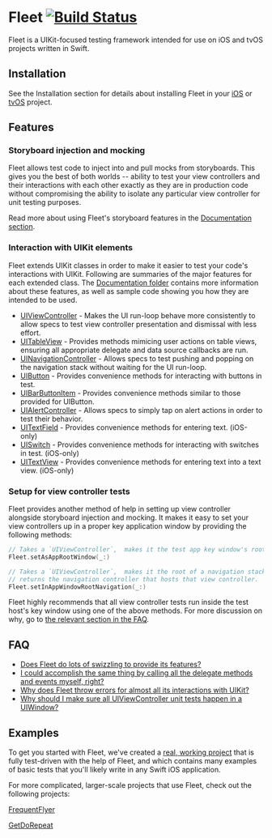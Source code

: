 # Fleet [![Build Status](https://travis-ci.org/jwfriese/Fleet.svg?branch=master)](https://travis-ci.org/jwfriese/Fleet)
Fleet is a UIKit-focused testing framework intended for use on iOS and tvOS projects written in Swift.

## Installation

See the Installation section for details about installing Fleet in your [iOS](./Documentation/Installation/iOS.md)
or [tvOS](./Documentation/Installation/tvOS.md) project.

## Features

### Storyboard injection and mocking
Fleet allows test code to inject into and pull mocks from storyboards. This gives you the best of both worlds -- ability to test
your view controllers and their interactions with each other exactly as they are in production code without compromising the ability
to isolate any particular view controller for unit testing purposes.

Read more about using Fleet's storyboard features in the [Documentation section](./Documentation/UIStoryboard.md).

### Interaction with UIKit elements
Fleet extends UIKit classes in order to make it easier to test your code's interactions with UIKit. Following are summaries of the major features for each extended class. The [Documentation folder](./Documentation) contains more information about these features, as well as sample code showing you how they are intended to be used.

- [UIViewController](./Documentation/UIViewController.md) - Makes the UI run-loop behave more consistently to allow specs to test view controller presentation and dismissal with less effort.
- [UITableView](./Documentation/UITableView.md) - Provides methods mimicing user actions on table views, ensuring all appropriate delegate and data source callbacks are run.
- [UINavigationController](./Documentation/UINavigationController.md) - Allows specs to test pushing and popping on the navigation stack without waiting for the UI run-loop.
- [UIButton](./Documentation/UIButton.md) - Provides convenience methods for interacting with buttons in test.
- [UIBarButtonItem](./Documentation/UIBarButtonItem.md) - Provides convenience methods similar to those provided for UIButton.
- [UIAlertController](./Documentation/UIAlertController.md) - Allows specs to simply tap on alert actions in order to test their behavior.
- [UITextField](./Documentation/UITextField.md) - Provides convenience methods for entering text. (iOS-only)
- [UISwitch](./Documentation/UISwitch.md) - Provides convenience methods for interacting with switches in test. (iOS-only)
- [UITextView](./Documentation/UITextView.md) - Provides convenience methods for entering text into a text view. (iOS-only)

### Setup for view controller tests
Fleet provides another method of help in setting up view controller alongside storyboard injection and mocking. It makes it easy
to set your view controllers up in a proper key application window by providing the following methods:

```swift
// Takes a `UIViewController`,  makes it the test app key window's root, and kicks off its lifecycle.
Fleet.setAsAppRootWindow(_:)

// Takes a `UIViewController`,  makes it the root of a navigation stack, kicks off the lifecycle, and
// returns the navigation controller that hosts that view controller.
Fleet.setInAppWindowRootNavigation(_:)
```

Fleet highly recommends that all view controller tests run inside the test host's key window using one of the above
methods. For more discussion on why, go to [the relevant section in the FAQ](./Documentation/FAQ.md#why-should-i-make-sure-all-uiviewcontroller-tests-happen-in-a-uiwindow).

## FAQ
- [Does Fleet do lots of swizzling to provide its features?](./Documentation/FAQ.md#does-fleet-do-lots-of-swizzling-to-provide-its-features)
- [I could accomplish the same thing by calling all the delegate methods and events myself, right?](./Documentation/FAQ.md#i-could-accomplish-the-same-thing-by-calling-all-the-delegate-methods-and-events-myself-right)
- [Why does Fleet throw errors for almost all its interactions with UIKit?](./Documentation/FAQ.md#why-does-fleet-throw-errors-for-almost-all-its-interactions-with-uikit)
- [Why should I make sure all UIViewController unit tests happen in a UIWindow?](./Documentation/FAQ.md#why-should-i-make-sure-all-uiviewcontroller-tests-happen-in-a-uiwindow)

## Examples
To get you started with Fleet, we've created a [real, working project](./Examples/FleetExamples) that is fully test-driven with the help of Fleet, and which
contains many examples of basic tests that you'll likely write in any Swift iOS application.


For more complicated, larger-scale projects that use Fleet, check out the following projects:

[FrequentFlyer](https://github.com/jwfriese/FrequentFlyer)

[GetDoRepeat](https://github.com/jwfriese/GetDoRepeat)
